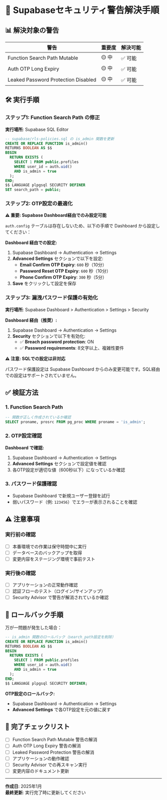 # 🔐 Supabaseセキュリティ警告解決手順

## 📊 **解決対象の警告**

| 警告                                | 重要度 | 解決可能 |
| ----------------------------------- | ------ | -------- |
| Function Search Path Mutable        | 🟡 中  | ✅ 可能  |
| Auth OTP Long Expiry                | 🟡 中  | ✅ 可能  |
| Leaked Password Protection Disabled | 🟡 中  | ✅ 可能  |

## 🛠️ **実行手順**

### ステップ1: Function Search Path の修正

**実行場所**: Supabase SQL Editor

```sql
-- supabase/rls-policies.sql の is_admin 関数を更新
CREATE OR REPLACE FUNCTION is_admin()
RETURNS BOOLEAN AS $$
BEGIN
  RETURN EXISTS (
    SELECT 1 FROM public.profiles
    WHERE user_id = auth.uid()
    AND is_admin = true
  );
END;
$$ LANGUAGE plpgsql SECURITY DEFINER
SET search_path = public;
```

### ステップ2: OTP設定の最適化

**⚠️ 重要: Supabase Dashboard経由でのみ設定可能**

`auth.config` テーブルは存在しないため、以下の手順で Dashboard から設定してください：

**Dashboard 経由での設定:**

1. Supabase Dashboard → Authentication → Settings
2. **Advanced Settings** セクションで以下を設定:
   - **Email Confirm OTP Expiry**: `600` 秒（10分）
   - **Password Reset OTP Expiry**: `600` 秒（10分）
   - **Phone Confirm OTP Expiry**: `300` 秒（5分）
3. **Save** をクリックして設定を保存

### ステップ3: 漏洩パスワード保護の有効化

**実行場所**: Supabase Dashboard > Authentication > Settings > Security

**Dashboard 経由（推奨）:**

1. Supabase Dashboard → Authentication → Settings
2. **Security** セクションで以下を有効化:
   - ✅ **Breach password protection**: ON
   - ✅ **Password requirements**: 8文字以上、複雑性要件

**⚠️ 注意: SQLでの設定は非対応**

パスワード保護設定は Supabase Dashboard からのみ変更可能です。SQL経由での設定はサポートされていません。

## ✅ **検証方法**

### 1. Function Search Path

```sql
-- 関数が正しく作成されているか確認
SELECT proname, prosrc FROM pg_proc WHERE proname = 'is_admin';
```

### 2. OTP設定確認

**Dashboard で確認:**

1. Supabase Dashboard → Authentication → Settings
2. **Advanced Settings** セクションで設定値を確認
3. 各OTP設定が適切な値（600秒以下）になっているか確認

### 3. パスワード保護確認

- Supabase Dashboard で新規ユーザー登録を試行
- 弱いパスワード（例: `123456`）でエラーが表示されることを確認

## ⚠️ **注意事項**

### 実行前の確認

- [ ] 本番環境での作業は保守時間中に実行
- [ ] データベースのバックアップを取得
- [ ] 変更内容をステージング環境で事前テスト

### 実行後の確認

- [ ] アプリケーションの正常動作確認
- [ ] 認証フローのテスト（ログイン/サインアップ）
- [ ] Security Advisor で警告が解消されているか確認

## 🔄 **ロールバック手順**

万が一問題が発生した場合：

```sql
-- is_admin 関数のロールバック（search_path設定を削除）
CREATE OR REPLACE FUNCTION is_admin()
RETURNS BOOLEAN AS $$
BEGIN
  RETURN EXISTS (
    SELECT 1 FROM public.profiles
    WHERE user_id = auth.uid()
    AND is_admin = true
  );
END;
$$ LANGUAGE plpgsql SECURITY DEFINER;
```

**OTP設定のロールバック:**

- Supabase Dashboard → Authentication → Settings
- **Advanced Settings** で各OTP設定を元の値に戻す

## 📝 **完了チェックリスト**

- [ ] Function Search Path Mutable 警告の解消
- [ ] Auth OTP Long Expiry 警告の解消
- [ ] Leaked Password Protection 警告の解消
- [ ] アプリケーションの動作確認
- [ ] Security Advisor での再スキャン実行
- [ ] 変更内容のドキュメント更新

---

**作成日**: 2025年1月  
**最終更新**: 実行完了時に更新してください
